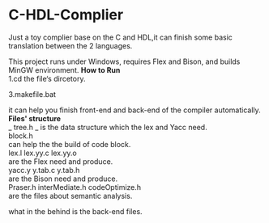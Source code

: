 # C-HDL-Complier
Just a toy complier base on the C and HDL,it can finish some basic translation between the 2 languages.  

This project runs under Windows, requires Flex and Bison, and builds MinGW environment.
**How to Run**  
1.cd the file‘s dircetory.  
  
3.makefile.bat
   
it can help you finish front-end and back-end of the compiler automatically.  
**Files' structure**  
_
tree.h   _
is the data structure which the lex and Yacc need.  
block.h   
can help the the build of code block.  
lex.l lex.yy.c lex.yy.o   
are the Flex need and produce.  
yacc.y y.tab.c y.tab.h   
are the Bison need and produce.  
Praser.h interMediate.h codeOptimize.h   
are the files about semantic analysis.  

what in the behind is the back-end files.  



